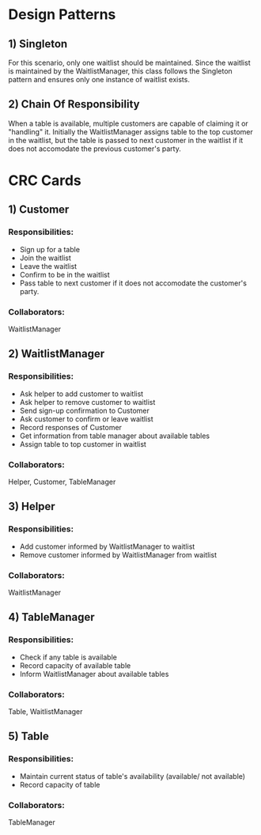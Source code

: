 # Design Patterns

## 1) Singleton
For this scenario, only one waitlist should be maintained. Since the waitlist is maintained by the WaitlistManager, this class follows the Singleton pattern and ensures only one instance of waitlist exists.
      
## 2) Chain Of Responsibility
When a table is available, multiple customers are capable of claiming it or "handling" it. Initially the WaitlistManager assigns table to the top customer in the waitlist, but the table is passed to next customer in the waitlist if it does not accomodate the previous customer's party.


# CRC Cards

## 1) Customer

### Responsibilities:
+ Sign up for a table
+ Join the waitlist
+ Leave the waitlist
+ Confirm to be in the waitlist
+ Pass table to next customer if it does not accomodate the customer's party.

### Collaborators: 
WaitlistManager


## 2) WaitlistManager

### Responsibilities:
+ Ask helper to add customer to waitlist
+ Ask helper to remove customer to waitlist
+ Send sign-up confirmation to Customer
+ Ask customer to confirm or leave waitlist
+ Record responses of Customer
+ Get information from table manager about available tables
+ Assign table to top customer in waitlist

### Collaborators: 
Helper, Customer, TableManager

## 3) Helper

### Responsibilities:
+ Add customer informed by WaitlistManager to waitlist
+ Remove customer informed by WaitlistManager from waitlist

### Collaborators: 
WaitlistManager

## 4) TableManager

### Responsibilities:
+ Check if any table is available
+ Record capacity of available table
+ Inform WaitlistManager about available tables

### Collaborators: 
Table, WaitlistManager

## 5) Table

### Responsibilities:
+ Maintain current status of table's availability (available/ not available)
+ Record capacity of table
### Collaborators: 
TableManager


